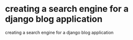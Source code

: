 # creating a search engine for a django blog application
 creating a search engine for a django blog application
